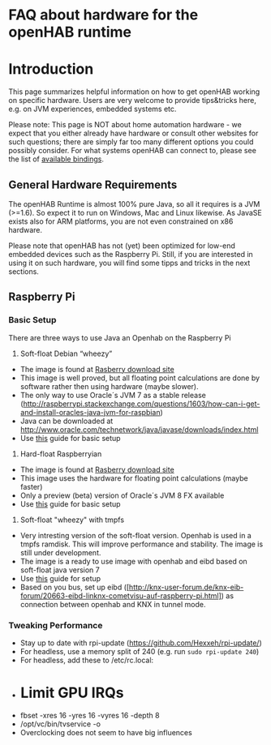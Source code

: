 # FAQ about hardware for the openHAB runtime

# Introduction

This page summarizes helpful information on how to get openHAB working on specific hardware.
Users are very welcome to provide tips&tricks here, e.g. on JVM experiences, embedded systems etc.

Please note: This page is NOT about home automation hardware - we expect that you either already have hardware or consult other websites for such questions; there are simply far too many different options you could possibly consider. For what systems openHAB can connect to, please see the list of [available bindings](Bindings).

## General Hardware Requirements

The openHAB Runtime is almost 100% pure Java, so all it requires is a JVM (>=1.6). So expect it to run on Windows, Mac and Linux likewise. As JavaSE exists also for ARM platforms, you are not even constrained on x86 hardware.

Please note that openHAB has not (yet) been optimized for low-end embedded devices such as the Raspberry Pi. Still, if you are interested in using it on such hardware, you will find some tipps and tricks in the next sections.

## Raspberry Pi

### Basic Setup

There are three ways to use Java an Openhab on the Raspberry Pi

1. Soft-float Debian “wheezy”
- The image is found at [Rasberry download site](http://www.raspberrypi.org/downloads)
- This image is well proved, but all floating point calculations are done by software rather then using hardware (maybe slower).
- The only way to use Oracle´s JVM 7 as a stable release (http://raspberrypi.stackexchange.com/questions/1603/how-can-i-get-and-install-oracles-java-jvm-for-raspbian)
- Java can be downloaded at http://www.oracle.com/technetwork/java/javase/downloads/index.html
- Use [this](http://www.savagehomeautomation.com/projects/raspberry-pi-installing-oracle-java-runtime-environment-jre.html) guide for basic setup
1. Hard-float Raspberryian
- The image is found at [Rasberry download site](http://www.raspberrypi.org/downloads)
- This image uses the hardware for floating point calculations (maybe faster)
- Only a preview (beta) version of Oracle´s JVM 8 FX available
- Use [this](http://javafx.steveonjava.com/javafx-on-raspberry-pi-3-easy-steps/) guide for basic setup
1. Soft-float "wheezy" with tmpfs
- Very intresting version of the soft-float version. Openhab is used in a tmpfs ramdisk. This will improve performance and stability. The image is still under development.
- The image is a ready to use image with openhab and eibd based on soft-float java version 7
- Use [this](https://github.com/cribskip/OpenHABpi/wiki/Getting-Started) guide for setup
- Based on you bus, set up eibd ([http://knx-user-forum.de/knx-eib-forum/20663-eibd-linknx-cometvisu-auf-raspberry-pi.html]) as connection between openhab and KNX in tunnel mode.

### Tweaking Performance

- Stay up to date with rpi-update (https://github.com/Hexxeh/rpi-update/)
- For headless, use a memory split of 240 (e.g. run `sudo rpi-update 240`)
- For headless, add these to /etc/rc.local:
- # Limit GPU IRQs
- fbset -xres 16 -yres 16 -vyres 16 -depth 8
- /opt/vc/bin/tvservice -o
- Overclocking does not seem to have big influences